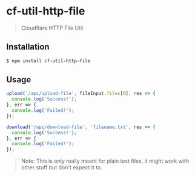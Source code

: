 # cf-util-http-file

> Cloudflare HTTP File Util

## Installation

```sh
$ npm install cf-util-http-file
```

## Usage

```js
upload('/api/upload-file', fileInput.files[0], res => {
  console.log('Success!');
}, err => {
  console.log('Failed!');
});
```

```js
download('/api/download-file', 'filename.txt', res => {
  console.log('Success!');
}, err => {
  console.log('Failed!');
});
```

> Note: This is only really meant for plain text files, it might work with other
> stuff but don't expect it to.
